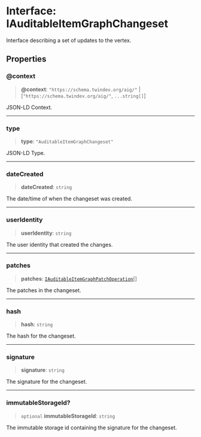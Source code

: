 # Interface: IAuditableItemGraphChangeset

Interface describing a set of updates to the vertex.

## Properties

### @context

> **@context**: `"https://schema.twindev.org/aig/"` \| [`"https://schema.twindev.org/aig/"`, `...string[]`]

JSON-LD Context.

***

### type

> **type**: `"AuditableItemGraphChangeset"`

JSON-LD Type.

***

### dateCreated

> **dateCreated**: `string`

The date/time of when the changeset was created.

***

### userIdentity

> **userIdentity**: `string`

The user identity that created the changes.

***

### patches

> **patches**: [`IAuditableItemGraphPatchOperation`](IAuditableItemGraphPatchOperation.md)[]

The patches in the changeset.

***

### hash

> **hash**: `string`

The hash for the changeset.

***

### signature

> **signature**: `string`

The signature for the changeset.

***

### immutableStorageId?

> `optional` **immutableStorageId**: `string`

The immutable storage id containing the signature for the changeset.
